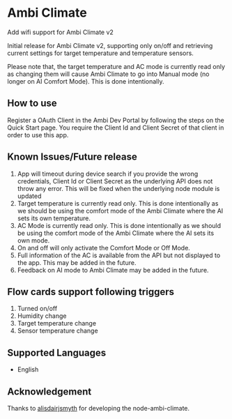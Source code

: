 # Ambi Climate

Add wifi support for Ambi Climate v2

Initial release for Ambi Climate v2, supporting only on/off and retrieving current settings for target temperature and temperature sensors.

Please note that, the target temperature and AC mode is currently read only as changing them will cause Ambi Climate to go into Manual mode (no longer on AI Comfort Mode). This is done intentionally.

## How to use
Register a OAuth Client in the Ambi Dev Portal by following the steps on the Quick Start page. You require the Client Id and Client Secret of that client in order to use this app.

## Known Issues/Future release
1. App will timeout during device search if you provide the wrong credentials, Client Id or Client Secret as the underlying API does not throw any error. This will be fixed when the underlying node module is updated
2. Target temperature is currently read only. This is done intentionally as we should be using the comfort mode of the Ambi Climate where the AI sets its own temperature.
3. AC Mode is currently read only. This is done intentionally as we should be using the comfort mode of the Ambi Climate where the AI sets its own mode.
4. On and off will only activate the Comfort Mode or Off Mode.
5. Full information of the AC is available from the API but not displayed to the app. This may be added in the future.
6. Feedback on AI mode to Ambi Climate may be added in the future.

## Flow cards support following triggers
1. Turned on/off
2. Humidity change
3. Target temperature change
4. Sensor temperature change

## Supported Languages
* English   

## Acknowledgement
Thanks to <a href="https://github.com/alisdairjsmyth">alisdairjsmyth</a> for developing the node-ambi-climate.
